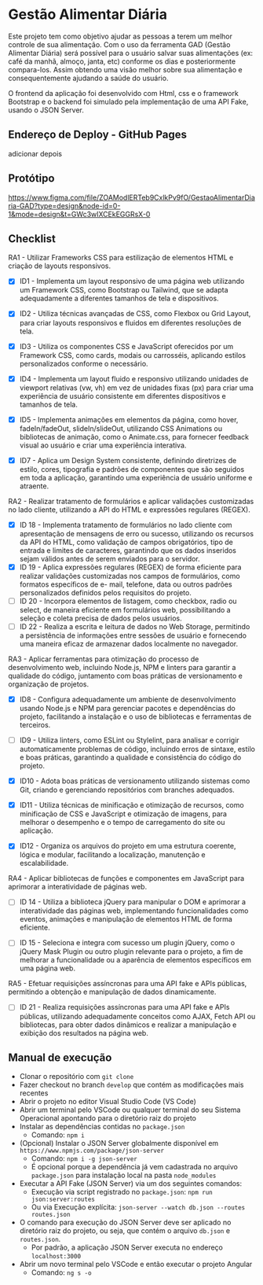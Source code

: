 # Gestão Alimentar Diária

Este projeto tem como objetivo ajudar as pessoas a terem um melhor controle de sua alimentação. Com o uso da ferramenta GAD (Gestão Alimentar Diária) será possível para o usuário salvar suas alimentações (ex: café da manhã, almoço, janta, etc) conforme os dias e posteriormente compara-los. Assim obtendo uma visão melhor sobre sua alimentação e consequentemente ajudando a saúde do usuário.

O frontend da aplicação foi desenvolvido com Html, css e o framework Bootstrap e o backend foi simulado pela implementação de uma API Fake, usando o JSON Server.

## Endereço de Deploy - GitHub Pages

adicionar depois

## Protótipo

https://www.figma.com/file/ZOAModlERTeb9CxlkPv9fO/GestaoAlimentarDiaria-GAD?type=design&node-id=0-1&mode=design&t=GWc3wIXCEkEGGRsX-0

## Checklist

RA1 - Utilizar Frameworks CSS para estilização de elementos HTML e criação de layouts responsivos.
  - [X] ID1 - Implementa um layout responsivo de uma página web utilizando um Framework CSS, como Bootstrap ou Tailwind, que se adapta adequadamente a diferentes         tamanhos de tela e dispositivos.
  - [X] ID2 - Utiliza técnicas avançadas de CSS, como Flexbox ou Grid Layout, para criar layouts responsivos e fluidos em diferentes resoluções de tela.
  - [X] ID3 - Utiliza os componentes CSS e JavaScript oferecidos por um Framework CSS, como cards, modais ou carrosséis, aplicando estilos personalizados conforme o     necessário.
  - [X] ID4 - Implementa um layout fluido e responsivo utilizando unidades de viewport relativas (vw, vh) em vez de unidades fixas (px) para criar uma experiência de     usuário consistente em diferentes dispositivos e tamanhos de tela.
  - [X] ID5 - Implementa animações em elementos da página, como hover, fadeIn/fadeOut, slideIn/slideOut, utilizando CSS Animations ou bibliotecas de animação, como o     Animate.css, para fornecer feedback visual ao usuário e criar uma experiência interativa.
  
  - [X] ID7 - Aplica um Design System consistente, definindo diretrizes de estilo, cores, tipografia e padrões de componentes que são seguidos em toda a aplicação,       garantindo uma experiência de usuário uniforme e atraente.

RA2 - Realizar tratamento de formulários e aplicar validações customizadas no lado cliente, utilizando a API do HTML e expressões regulares (REGEX).
  - [X] ID 18 - Implementa tratamento de formulários no lado cliente com apresentação de mensagens de erro ou sucesso, utilizando os recursos da API do HTML, como        validação de campos obrigatórios, tipo de entrada e limites de caracteres, garantindo que os dados inseridos sejam válidos antes de serem enviados para o servidor.
  - [X] ID 19 - Aplica expressões regulares (REGEX) de forma eficiente para realizar validações customizadas nos campos de formulários, como formatos específicos de e-  mail, telefone, data ou outros padrões personalizados definidos pelos requisitos do projeto.
  - [ ] ID 20 - Incorpora elementos de listagem, como checkbox, radio ou select, de maneira eficiente em formulários web, possibilitando a seleção e coleta precisa de   dados  pelos usuários.
  - [ ] ID 22 - Realiza a escrita e leitura de dados no Web Storage, permitindo a persistência de informações entre sessões de usuário e fornecendo uma maneira eficaz   de armazenar dados localmente no navegador.

RA3 - Aplicar ferramentas para otimização do processo de desenvolvimento web, incluindo Node.js, NPM e linters para garantir a qualidade do código, juntamento com boas práticas de versionamento e organização de projetos.
  - [X] ID8 - Configura adequadamente um ambiente de desenvolvimento usando Node.js e NPM para gerenciar pacotes e dependências do projeto, facilitando a instalação e    o uso de bibliotecas e ferramentas de terceiros.
  - [ ] ID9 - Utiliza linters, como ESLint ou Stylelint, para analisar e corrigir automaticamente problemas de código, incluindo erros de sintaxe, estilo e boas          práticas, garantindo a qualidade e consistência do código do projeto.
  - [X] ID10 - Adota boas práticas de versionamento utilizando sistemas como Git, criando e gerenciando repositórios com branches adequados.
  - [X] ID11 - Utiliza técnicas de minificação e otimização de recursos, como minificação de CSS e JavaScript e otimização de imagens, para melhorar o desempenho e o     tempo de carregamento do site ou aplicação.
  - [X] ID12 - Organiza os arquivos do projeto em uma estrutura coerente, lógica e modular, facilitando a localização, manutenção e escalabilidade.


RA4 - Aplicar bibliotecas de funções e componentes em JavaScript para aprimorar a interatividade de páginas web.
  - [ ] ID 14 - Utiliza a biblioteca jQuery para manipular o DOM e aprimorar a interatividade das páginas web, implementando funcionalidades como eventos, animações e   manipulação de elementos HTML de forma eficiente. 
  - [ ] ID 15 - Seleciona e integra com sucesso um plugin jQuery, como o jQuery Mask Plugin ou outro plugin relevante para o projeto, a fim de melhorar a                 funcionalidade ou a aparência de elementos específicos em uma página web. 


RA5 - Efetuar requisições assíncronas para uma API fake e APIs públicas, permitindo a obtenção e manipulação de dados dinamicamente.
  - [ ] ID 21 - Realiza requisições assíncronas para uma API fake e APIs públicas, utilizando adequadamente conceitos como AJAX, Fetch API ou bibliotecas, para obter      dados dinâmicos e realizar a manipulação e exibição dos resultados na página web.

## Manual de execução
- Clonar o repositório com `git clone`
- Fazer checkout no branch `develop` que contém as modificações mais recentes
- Abrir o projeto no editor Visual Studio Code (VS Code)
- Abrir um terminal pelo VSCode ou qualquer terminal do seu Sistema Operacional apontando para o diretório raiz do projeto 
- Instalar as dependências contidas no `package.json`
  - Comando: `npm i`
- (Opcional) Instalar o JSON Server globalmente disponível em `https://www.npmjs.com/package/json-server`
  - Comando: `npm i -g json-server` 
  - É opcional porque a dependência já vem cadastrada no arquivo `package.json` para instalação local na pasta `node_modules`
- Executar a API Fake (JSON Server) via um dos seguintes comandos: 
  - Execução via script registrado no `package.json`: `npm run json:server:routes` 
  - Ou via Execução explícita: `json-server --watch db.json --routes routes.json`
- O comando para execução do JSON Server deve ser aplicado no diretório raiz do projeto, ou seja, que contém o arquivo `db.json` e `routes.json`.
  - Por padrão, a aplicação JSON Server executa no endereço `localhost:3000`    
- Abrir um novo terminal pelo VSCode e então executar o projeto Angular
  - Comando: `ng s -o`
